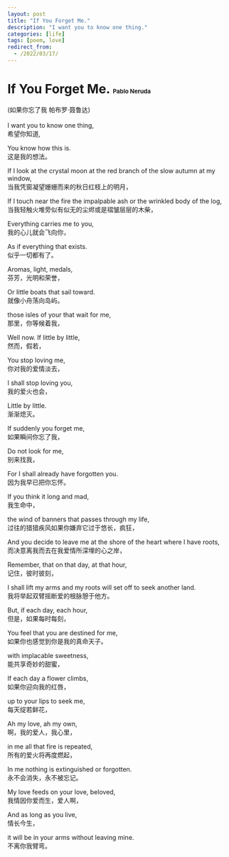 ```yaml
---
layout: post
title: "If You Forget Me."
description: "I want you to know one thing."
categories: [life]
tags: [poem, love]
redirect_from:
  - /2022/03/17/
---
```

# If You Forget Me. <font size=2>Pablo Neruda</font>  

(如果你忘了我 帕布罗·聂鲁达)
<br/>
<br/>
I want you to know one thing,  
希望你知道,  

You know how this is.  
这是我的想法。   

If I look at the crystal moon at the red branch of the slow autumn at my window,  
当我凭窗凝望姗姗而来的秋日红枝上的明月，  

If I touch near the fire the impalpable ash or the wrinkled body of the log,  
当我轻触火堆旁似有似无的尘烬或是褶皱层层的木柴，  

Everything carries me to you,  
我的心儿就会飞向你，  

As if everything that exists.  
似乎一切都有了。  

Aromas, light, medals,  
芬芳，光明和荣誉，  

Or little boats that sail toward.  
就像小舟荡向岛屿。  

those isles of your that wait for me,  
那里，你等候着我，  

Well now. If little by little,  
然而，假若，  

You stop loving me,  
你对我的爱情淡去，  

I shall stop loving you,  
我的爱火也会，  

Little by little.  
渐渐熄灭。  

If suddenly you forget me,  
如果瞬间你忘了我，  

Do not look for me,  
别来找我，  

For I shall already have forgotten you.  
因为我早已把你忘怀。  

If you think it long and mad,  
我生命中，  

the wind of banners that passes through my life,  
过往的猎猎疾风如果你嫌弃它过于悠长，疯狂，  

And you decide to leave me at the shore of the heart where I have roots,  
而决意离我而去在我爱情所深埋的心之岸，  

Remember, that on that day, at that hour,  
记住，彼时彼刻，  

I shall lift my arms and my roots will set off to seek another land.  
我将举起双臂摇断爱的根脉憩于他方。  

But, if each day, each hour,  
但是，如果每时每刻，  

You feel that you are destined for me,  
如果你也感觉到你是我的真命天子。  

with implacable sweetness,  
能共享奇妙的甜蜜，  

If each day a flower climbs,  
如果你迎向我的红唇，  

up to your lips to seek me,  
每天绽若鲜花，  

Ah my love, ah my own,  
啊，我的爱人，我心里，  

in me all that fire is repeated,  
所有的爱火将再度燃起，  

In me nothing is extinguished or forgotten.  
永不会消失，永不被忘记。  

My love feeds on your love, beloved,  
我情因你爱而生，爱人啊，  

And as long as you live,  
情长今生，  

it will be in your arms without leaving mine.   
不离你我臂弯。  